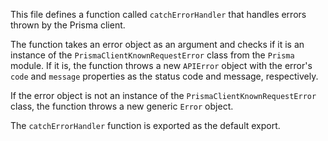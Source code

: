This file defines a function called `catchErrorHandler` that handles errors thrown by the Prisma client.

The function takes an error object as an argument and checks if it is an instance of the `PrismaClientKnownRequestError` class from the `Prisma` module. If it is, the function throws a new `APIError` object with the error's `code` and `message` properties as the status code and message, respectively.

If the error object is not an instance of the `PrismaClientKnownRequestError` class, the function throws a new generic `Error` object.

The `catchErrorHandler` function is exported as the default export.
